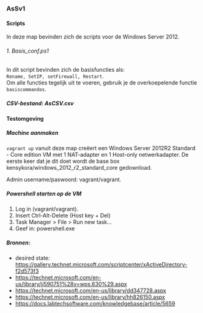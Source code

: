 ### AsSv1


#### Scripts
In deze map bevinden zich de scripts voor de Windows Server 2012.

###### 1. Basis_conf.ps1
In dit script bevinden zich de basisfuncties als:  
`Rename, SetIP, setFirewall, Restart`.  
Om alle functies tegelijk uit te voeren, gebruik je de overkoepelende functie `basiscommandos`.

##### CSV-bestand: AsCSV.csv


#### Testomgeving

##### Machine aanmaken

`vagrant up` vanuit deze map creëert een Windows Server 2012R2 Standard - Core edition VM met 1 NAT-adapter en 1 Host-only netwerkadapter.
De eerste keer dat je dit doet wordt de base box kensykora/windows_2012_r2_standard_core gedownload.

Admin username/paswoord: vagrant/vagrant.

##### Powershell starten op de VM

1. Log in (vagrant/vagrant).
2. Insert Ctrl-Alt-Delete (Host key + Del)
3. Task Manager > File > Run new task...
4. Geef in: powershell.exe

##### Bronnen:

- desired state: https://gallery.technet.microsoft.com/scriptcenter/xActiveDirectory-f2d573f3
- https://technet.microsoft.com/en-us/library/jj590751%28v=wps.630%29.aspx
- https://technet.microsoft.com/en-us/library/dd347728.aspx
- https://technet.microsoft.com/en-us/library/hh826150.aspx
- https://docs.labtechsoftware.com/knowledgebase/article/5659
